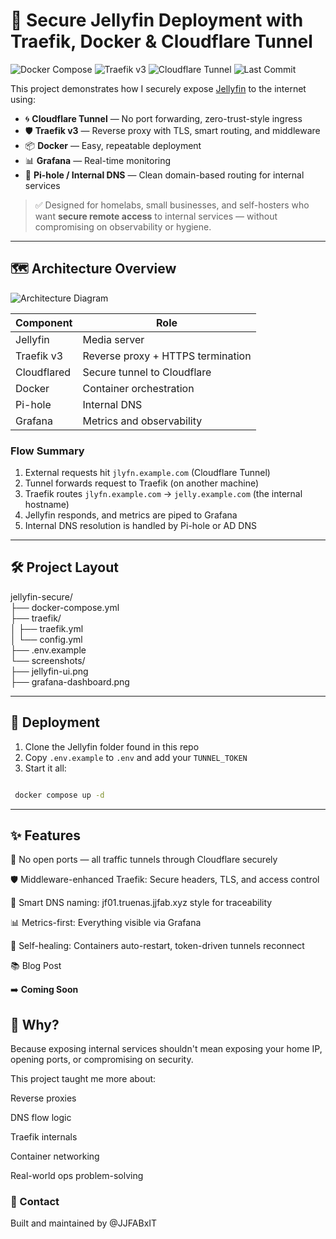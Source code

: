 # 🔐 Secure Jellyfin Deployment with Traefik, Docker & Cloudflare Tunnel

![Docker Compose](https://img.shields.io/badge/deploy-Docker_Compose-blue?logo=docker)
![Traefik v3](https://img.shields.io/badge/reverse_proxy-Traefik_v3-orange?logo=traefikproxy)
![Cloudflare Tunnel](https://img.shields.io/badge/secure_access-Cloudflare_Tunnel-lightgrey?logo=cloudflare)
![Last Commit](https://img.shields.io/github/last-commit/JJFABxIT/NotAnITGuy)

This project demonstrates how I securely expose [Jellyfin](https://jellyfin.org) to the internet using:

- 🌀 **Cloudflare Tunnel** — No port forwarding, zero-trust-style ingress
- 🛡️ **Traefik v3** — Reverse proxy with TLS, smart routing, and middleware
- 📦 **Docker** — Easy, repeatable deployment
- 📊 **Grafana** — Real-time monitoring
- 🧠 **Pi-hole / Internal DNS** — Clean domain-based routing for internal services

> ✅ Designed for homelabs, small businesses, and self-hosters who want **secure remote access** to internal services — without compromising on observability or hygiene.

---

## 🗺️ Architecture Overview

![Architecture Diagram](docs/architecture-diagram.png)

| Component     | Role                              |
|---------------|-----------------------------------|
| Jellyfin      | Media server                      |
| Traefik v3    | Reverse proxy + HTTPS termination |
| Cloudflared   | Secure tunnel to Cloudflare       |
| Docker        | Container orchestration           |
| Pi-hole       | Internal DNS                      |
| Grafana       | Metrics and observability         |

### Flow Summary

1. External requests hit `jlyfn.example.com` (Cloudflare Tunnel)
2. Tunnel forwards request to Traefik (on another machine)
3. Traefik routes `jlyfn.example.com` → `jelly.example.com` (the internal hostname)
4. Jellyfin responds, and metrics are piped to Grafana
5. Internal DNS resolution is handled by Pi-hole or AD DNS

---

## 🛠️ Project Layout

jellyfin-secure/ <br>
├── docker-compose.yml<br>
├── traefik/<br>
│ ├── traefik.yml<br>
│ └── config.yml<br>
├── .env.example<br>
└── screenshots/<br>
  ├── jellyfin-ui.png<br>
  ├── grafana-dashboard.png<br>

---

## 🚀 Deployment

1. Clone the Jellyfin folder found in this repo
2. Copy `.env.example` to `.env` and add your `TUNNEL_TOKEN`  
3. Start it all:

``` bash

 docker compose up -d

```

---

## ✨ Features

🔐 No open ports — all traffic tunnels through Cloudflare securely

🛡️ Middleware-enhanced Traefik: Secure headers, TLS, and access control

🎨 Smart DNS naming: jf01.truenas.jjfab.xyz style for traceability

📊 Metrics-first: Everything visible via Grafana

🤖 Self-healing: Containers auto-restart, token-driven tunnels reconnect

📚 Blog Post

➡️ **Coming Soon**

## 🙋 Why?

Because exposing internal services shouldn't mean exposing your home IP, opening ports, or compromising on security.

This project taught me more about:

Reverse proxies

DNS flow logic

Traefik internals

Container networking

Real-world ops problem-solving

### 💬 Contact

Built and maintained by @JJFABxIT
